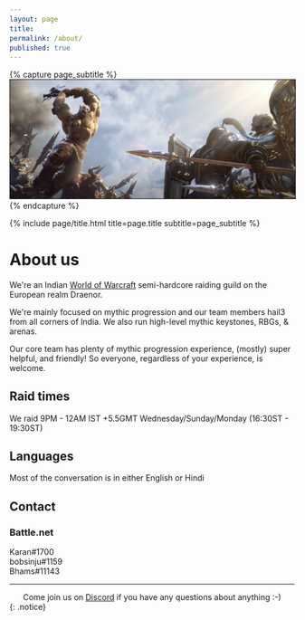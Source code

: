 ```yaml
---
layout: page
title: 
permalink: /about/
published: true
---
```


<div class="page" markdown="1">

{% capture page_subtitle %}
<img
    alt="{{ author.name }}"
    src="/assets/img/orcvshuman.jpg"
    border="1px"
/>
{% endcapture %}

{% include page/title.html title=page.title subtitle=page_subtitle %}

# About us

We're an Indian [World of Warcraft][wow-eu] semi-hardcore raiding guild on the European realm Draenor. 

We're mainly focused on mythic progression and our team members hail3 from all corners of India. We also run high-level mythic keystones, RBGs, & arenas.

Our core team has plenty of mythic progression experience, (mostly) super helpful, and friendly! So everyone, regardless of your experience, is welcome.

## Raid times

We raid 9PM - 12AM IST +5.5GMT Wednesday/Sunday/Monday
(16:30ST - 19:30ST)

## Languages

Most of the conversation is in either English or Hindi


## Contact
### Battle.net
Karan#1700<br>
bobsinju#1159<br>
Bhams#11143

* * *
<center>Come join us on <a href="https://discord.gg/MnGEETX">Discord</a> if you have any questions about anything :-)</center>
{: .notice}



[wow-eu]: https://worldofwarcraft.com/en-gb/

</div>
